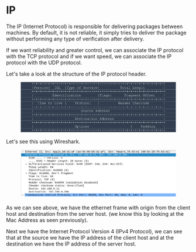 # IP

The IP (Internet Protocol) is responsible for delivering packages between machines. By default, it is not reliable, it simply tries to deliver the package without performing any type of verification after delivery.

If we want reliability and greater control, we can associate the IP protocol with the TCP protocol and if we want speed, we can associate the IP protocol with the UDP protocol.

Let's take a look at the structure of the IP protocol header.

<figure><img src="../../.gitbook/assets/ip-1.png" alt=""><figcaption></figcaption></figure>

Let's see this using Wireshark.

<figure><img src="../../.gitbook/assets/ip-2.png" alt=""><figcaption></figcaption></figure>

As we can see above, we have the ethernet frame with origin from the client host and destination from the server host. (we know this by looking at the Mac Address as seen previously).

Next we have the Internet Protocol Version 4 (IPv4 Protocol), we can see that at the source we have the IP address of the client host and at the destination we have the IP address of the server host.
